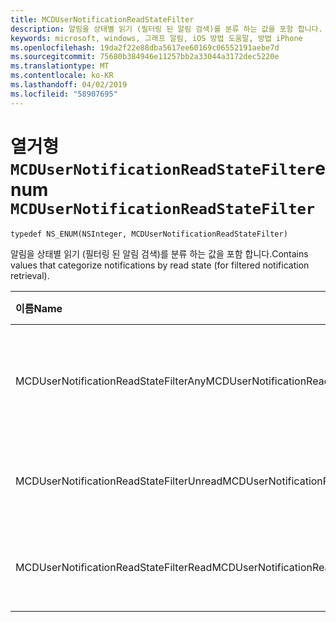 ```yaml
---
title: MCDUserNotificationReadStateFilter
description: 알림을 상태별 읽기 (필터링 된 알림 검색)를 분류 하는 값을 포함 합니다.
keywords: microsoft, windows, 그래프 알림, iOS 방법 도움말, 방법 iPhone
ms.openlocfilehash: 19da2f22e88dba5617ee60169c06552191aebe7d
ms.sourcegitcommit: 75680b384946e11257bb2a33044a3172dec5220e
ms.translationtype: MT
ms.contentlocale: ko-KR
ms.lasthandoff: 04/02/2019
ms.locfileid: "58907695"
---
```

# <a name="enum-mcdusernotificationreadstatefilter"></a><span data-ttu-id="34ad7-104">열거형 `MCDUserNotificationReadStateFilter`</span><span class="sxs-lookup"><span data-stu-id="34ad7-104">enum `MCDUserNotificationReadStateFilter`</span></span>

```
typedef NS_ENUM(NSInteger, MCDUserNotificationReadStateFilter)
```

<span data-ttu-id="34ad7-105">알림을 상태별 읽기 (필터링 된 알림 검색)를 분류 하는 값을 포함 합니다.</span><span class="sxs-lookup"><span data-stu-id="34ad7-105">Contains values that categorize notifications by read state (for filtered notification retrieval).</span></span>

|<span data-ttu-id="34ad7-106">이름</span><span class="sxs-lookup"><span data-stu-id="34ad7-106">Name</span></span> | <span data-ttu-id="34ad7-107">값</span><span class="sxs-lookup"><span data-stu-id="34ad7-107">Value</span></span> | <span data-ttu-id="34ad7-108">설명</span><span class="sxs-lookup"><span data-stu-id="34ad7-108">Description</span></span> |
|:-- |:-- |:-- |
|   <span data-ttu-id="34ad7-109">MCDUserNotificationReadStateFilterAny</span><span class="sxs-lookup"><span data-stu-id="34ad7-109">MCDUserNotificationReadStateFilterAny</span></span> | <span data-ttu-id="34ad7-110">0</span><span class="sxs-lookup"><span data-stu-id="34ad7-110">0</span></span> | <span data-ttu-id="34ad7-111">읽기 상태에 관계 없이 알림이 포함 됩니다.</span><span class="sxs-lookup"><span data-stu-id="34ad7-111">Include notifications regardless of read state.</span></span>|
|   <span data-ttu-id="34ad7-112">MCDUserNotificationReadStateFilterUnread</span><span class="sxs-lookup"><span data-stu-id="34ad7-112">MCDUserNotificationReadStateFilterUnread</span></span> | <span data-ttu-id="34ad7-113">1</span><span class="sxs-lookup"><span data-stu-id="34ad7-113">1</span></span> | <span data-ttu-id="34ad7-114">읽지 않은 알림이 포함 됩니다.</span><span class="sxs-lookup"><span data-stu-id="34ad7-114">Include notifications that haven't been read.</span></span>|
|   <span data-ttu-id="34ad7-115">MCDUserNotificationReadStateFilterRead</span><span class="sxs-lookup"><span data-stu-id="34ad7-115">MCDUserNotificationReadStateFilterRead</span></span> | <span data-ttu-id="34ad7-116">2</span><span class="sxs-lookup"><span data-stu-id="34ad7-116">2</span></span> | <span data-ttu-id="34ad7-117">읽은 알림이 포함 됩니다.</span><span class="sxs-lookup"><span data-stu-id="34ad7-117">Include notifications that have been read.</span></span> |